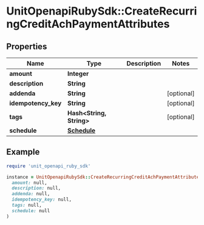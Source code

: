 # UnitOpenapiRubySdk::CreateRecurringCreditAchPaymentAttributes

## Properties

| Name | Type | Description | Notes |
| ---- | ---- | ----------- | ----- |
| **amount** | **Integer** |  |  |
| **description** | **String** |  |  |
| **addenda** | **String** |  | [optional] |
| **idempotency_key** | **String** |  | [optional] |
| **tags** | **Hash&lt;String, String&gt;** |  | [optional] |
| **schedule** | [**Schedule**](Schedule.md) |  |  |

## Example

```ruby
require 'unit_openapi_ruby_sdk'

instance = UnitOpenapiRubySdk::CreateRecurringCreditAchPaymentAttributes.new(
  amount: null,
  description: null,
  addenda: null,
  idempotency_key: null,
  tags: null,
  schedule: null
)
```

